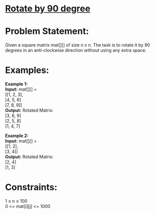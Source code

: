 # [Rotate by 90 degree](https://github.com/surya8980/December-2024-Daily-Problems/blob/main/GeeksForGeeks/21-Dec-2024/Rotate%20by%2090degree.java)
# Problem Statement:
Given a square matrix mat[][] of size n x n. The task is to rotate it by 90 degrees in an anti-clockwise direction without using any extra space.   

# Examples:

**Example 1:**  
**Input:** mat[][] =   
[[1, 2, 3],  
[4, 5, 6]     
[7, 8, 9]]  
**Output:** Rotated Matrix:  
[3, 6, 9]  
[2, 5, 8]  
[1, 4, 7]   

**Example 2:**  
**Input:** mat[][] =  
[[1, 2],    
[3, 4]]  
**Output:** Rotated Matrix:  
[2, 4]   
[1, 3]  

# Constraints:
1 ≤ n ≤ 100   
0 <= mat[i][j] <= 1000
